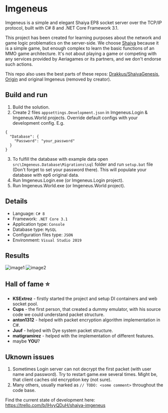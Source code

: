# Imgeneus

Imgeneus is a simple and elegant Shaiya EP8 socket server over the TCP/IP protocol, built with C# 8 and .NET Core Framework 3.1.

This project has been created for learning purposes about the network and game logic problematics on the server-side.
We choose [Shaiya](https://shaiya.fandom.com/wiki/Main_Page) because  it is a simple game, but enough complex to learn the basic functions of an MMO game architecture.
It's not about playing a game or competing with any services provided by Aeriagames or its partners, and we don't endorse such actions.

This repo also uses the best parts of these repos: [Drakkus/ShaiyaGenesis](https://github.com/Drakkus/ShaiyaGenesis), [Origin](https://github.com/aosyatnik/Origin) and original Imgeneus (removed by creator).

## Build and run
1. Build the solution.
2. Create 2 files `appsettings.Development.json` in Imgeneus.Login & Imgeneus.World projects. Override default configs with your development config. E.g.
```
{
  "Database": {
    "Password": "your_password"
  }
}
```
3. To fulfill the database with example data open `src\Imgeneus.Database\Migrations\sql` folder and run `setup.bat` file (Don't forget to set your password there). This will populate your database with ep6 original data.
4. Run Imgeneus.Login.exe (or Imgeneus.Login project).
5. Run Imgeneus.World.exe (or Imgeneus.World project).

## Details
- Language:  `C# 8`
- Framework:  `.NET Core 3.1`
- Application type:  `Console`
- Database type:  `MySQL`
- Configuration files type:  `JSON`
- Environment: `Visual Studio 2019`

## Results
![image1](images/image1.JPG?raw=true "Title")
![image2](images/image2.JPG?raw=true "Title")

## Hall of fame :star:
* __KSExtrez__ - firstly started the project and setup DI containers and web socket pool.
* __Cups__ - the first person, that created a dummy emulator, with his source code we could understand packet structure.
* __anton1312__ - helped with packet encryption algorithm implementation in C#.
* __Juuf__ - helped with Dye system packet structure.
* __matigramirez__ - helped with the implementation of different features.
* maybe __YOU__?

## Uknown issues
1. Sometimes Login server can not decrypt the first packet (with user name and password). Try to restart game.exe several times. Might be, that client caches old encryption key (not sure).
2. Many others, usually marked as `// TODO: <some comment>` throughout the code base.

Find the current state of development here: https://trello.com/b/lHvyQDuH/shaiya-imgeneus
